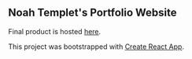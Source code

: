 ## Noah Templet's Portfolio Website
Final product is hosted [here](https://noahtemplet.dev).

This project was bootstrapped with [Create React App](https://github.com/facebook/create-react-app).
